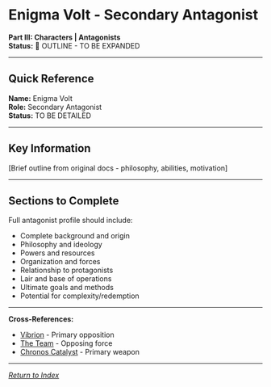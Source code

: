 # Enigma Volt - Secondary Antagonist

**Part III: Characters | Antagonists**  
**Status:** 📝 OUTLINE - TO BE EXPANDED

---

## Quick Reference

**Name:** Enigma Volt  
**Role:** Secondary Antagonist  
**Status:** TO BE DETAILED

---

## Key Information

[Brief outline from original docs - philosophy, abilities, motivation]

---

## Sections to Complete

Full antagonist profile should include:
- Complete background and origin
- Philosophy and ideology
- Powers and resources
- Organization and forces
- Relationship to protagonists
- Lair and base of operations
- Ultimate goals and methods
- Potential for complexity/redemption

---

**Cross-References:**
- [Vibrion](../Heroes/Vibrion.md) - Primary opposition
- [The Team](../../05_Factions/TheTeam.md) - Opposing force
- [Chronos Catalyst](../../02_CivilizationalElements/02_Technology.md) - Primary weapon

---

*[Return to Index](../../00_INDEX.md)*
